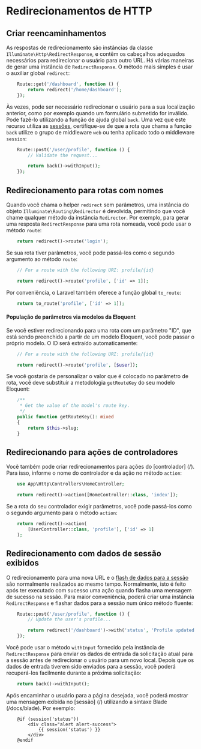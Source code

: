 # Redirecionamentos de HTTP

<a name="creating-redirects"></a>
## Criar reencaminhamentos

 As respostas de redirecionamento são instâncias da classe `Illuminate\Http\RedirectResponse`, e contêm os cabeçalhos adequados necessários para redirecionar o usuário para outro URL. Há várias maneiras de gerar uma instância de `RedirectResponse`. O método mais simples é usar o auxiliar global `redirect`:

```php
    Route::get('/dashboard', function () {
        return redirect('/home/dashboard');
    });
```

 Às vezes, pode ser necessário redirecionar o usuário para a sua localização anterior, como por exemplo quando um formulário submetido for inválido. Pode fazê-lo utilizando a função de ajuda global `back`. Uma vez que este recurso utiliza as [sessões](/docs/v1/pt-BR/session), certifique-se de que a rota que chama a função `back` utilize o grupo de middleware `web` ou tenha aplicado todo o middleware `session`:

```php
    Route::post('/user/profile', function () {
        // Validate the request...

        return back()->withInput();
    });
```

<a name="redirecting-named-routes"></a>
## Redirecionamento para rotas com nomes

 Quando você chama o helper `redirect` sem parâmetros, uma instância do objeto `Illuminate\Routing\Redirector` é devolvida, permitindo que você chame qualquer método da instância `Redirector`. Por exemplo, para gerar uma resposta `RedirectResponse` para uma rota nomeada, você pode usar o método `route`:

```php
    return redirect()->route('login');
```

 Se sua rota tiver parâmetros, você pode passá-los como o segundo argumento ao método `route`:

```php
    // For a route with the following URI: profile/{id}

    return redirect()->route('profile', ['id' => 1]);
```

 Por conveniência, o Laravel também oferece a função global `to_route`:

```php
    return to_route('profile', ['id' => 1]);
```

<a name="populating-parameters-via-eloquent-models"></a>
#### População de parâmetros via modelos da Eloquent

 Se você estiver redirecionando para uma rota com um parâmetro "ID", que está sendo preenchido a partir de um modelo Eloquent, você pode passar o próprio modelo. O ID será extraído automaticamente:

```php
    // For a route with the following URI: profile/{id}

    return redirect()->route('profile', [$user]);
```

 Se você gostaria de personalizar o valor que é colocado no parâmetro de rota, você deve substituir a metodologia `getRouteKey` do seu modelo Eloquent:

```php
    /**
     * Get the value of the model's route key.
     */
    public function getRouteKey(): mixed
    {
        return $this->slug;
    }
```

<a name="redirecting-controller-actions"></a>
## Redirecionando para ações de controladores

 Você também pode criar redirecionamentos para ações do [controlador] (/). Para isso, informe o nome do controlador e da ação no método `action`:

```php
    use App\Http\Controllers\HomeController;

    return redirect()->action([HomeController::class, 'index']);
```

 Se a rota do seu controlador exigir parâmetros, você pode passá-los como o segundo argumento para o método `action`:

```php
    return redirect()->action(
        [UserController::class, 'profile'], ['id' => 1]
    );
```

<a name="redirecting-with-flashed-session-data"></a>
## Redirecionamento com dados de sessão exibidos

 O redirecionamento para uma nova URL e o [flash de dados para a sessão](/docs/session#flash-data) são normalmente realizados ao mesmo tempo. Normalmente, isto é feito após ter executado com sucesso uma ação quando flasha uma mensagem de sucesso na sessão. Para maior conveniência, poderá criar uma instância `RedirectResponse` e flashar dados para a sessão num único método fluente:

```php
    Route::post('/user/profile', function () {
        // Update the user's profile...

        return redirect('/dashboard')->with('status', 'Profile updated!');
    });
```

 Você pode usar o método `withInput` fornecido pela instância de `RedirectResponse` para enviar os dados de entrada da solicitação atual para a sessão antes de redirecionar o usuário para um novo local. Depois que os dados de entrada tiverem sido enviados para a sessão, você poderá recuperá-los facilmente durante a próxima solicitação:

```php
    return back()->withInput();
```

 Após encaminhar o usuário para a página desejada, você poderá mostrar uma mensagem exibida no [sessão] (/) utilizando a sintaxe Blade (/docs/blade). Por exemplo:

```blade
    @if (session('status'))
        <div class="alert alert-success">
            {{ session('status') }}
        </div>
    @endif
```
